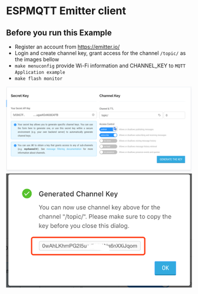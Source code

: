 # ESPMQTT Emitter client

## Before you run this Example
- Register an account from https://emitter.io/
- Login and create channel key, grant access for the channel `/topic/` as the images bellow
- `make menuconfig` provide Wi-Fi information and CHANNEL_KEY to `MQTT Application example`
- `make flash monitor`

![](generate-key-0.png)
![](generate-key-1.png)
